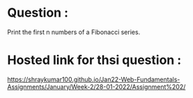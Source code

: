 # Question :
Print the first n numbers of a Fibonacci series.
# Hosted link for thsi question :
https://shraykumar100.github.io/Jan22-Web-Fundamentals-Assignments/January/Week-2/28-01-2022/Assignment%202/